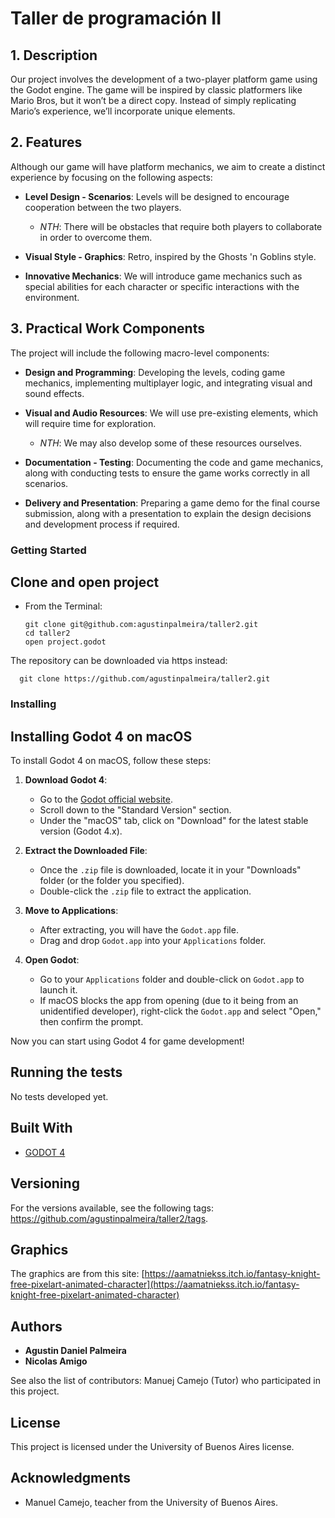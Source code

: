 # Taller de programación II

## 1. Description
Our project involves the development of a two-player platform game using the Godot engine. The game will be inspired by classic platformers like Mario Bros, but it won’t be a direct copy. Instead of simply replicating Mario’s experience, we’ll incorporate unique elements.

## 2. Features
Although our game will have platform mechanics, we aim to create a distinct experience by focusing on the following aspects:

- **Level Design - Scenarios**: Levels will be designed to encourage cooperation between the two players.
  - _NTH_: There will be obstacles that require both players to collaborate in order to overcome them.

- **Visual Style - Graphics**: Retro, inspired by the Ghosts 'n Goblins style.

- **Innovative Mechanics**: We will introduce game mechanics such as special abilities for each character or specific interactions with the environment.

## 3. Practical Work Components
The project will include the following macro-level components:

- **Design and Programming**: Developing the levels, coding game mechanics, implementing multiplayer logic, and integrating visual and sound effects.

- **Visual and Audio Resources**: We will use pre-existing elements, which will require time for exploration.
  - _NTH_: We may also develop some of these resources ourselves.

- **Documentation - Testing**: Documenting the code and game mechanics, along with conducting tests to ensure the game works correctly in all scenarios.

- **Delivery and Presentation**: Preparing a game demo for the final course submission, along with a presentation to explain the design decisions and development process if required.

### Getting Started

## Clone and open project
* From the Terminal:

      git clone git@github.com:agustinpalmeira/taller2.git
      cd taller2
      open project.godot

The repository can be downloaded via https instead: 

      git clone https://github.com/agustinpalmeira/taller2.git

### Installing

## Installing Godot 4 on macOS

To install Godot 4 on macOS, follow these steps:

1. **Download Godot 4**:
   - Go to the [Godot official website](https://godotengine.org/download).
   - Scroll down to the "Standard Version" section.
   - Under the "macOS" tab, click on "Download" for the latest stable version (Godot 4.x).

2. **Extract the Downloaded File**:
   - Once the `.zip` file is downloaded, locate it in your "Downloads" folder (or the folder you specified).
   - Double-click the `.zip` file to extract the application.

3. **Move to Applications**:
   - After extracting, you will have the `Godot.app` file.
   - Drag and drop `Godot.app` into your `Applications` folder.

4. **Open Godot**:
   - Go to your `Applications` folder and double-click on `Godot.app` to launch it.
   - If macOS blocks the app from opening (due to it being from an unidentified developer), right-click the `Godot.app` and select "Open," then confirm the prompt.

Now you can start using Godot 4 for game development!

## Running the tests

No tests developed yet.

## Built With
* [GODOT 4](https://godotengine.org/download)

## Versioning

For the versions available, see the following tags: https://github.com/agustinpalmeira/taller2/tags. 

## Graphics

The graphics are from this site: [https://aamatniekss.itch.io/fantasy-knight-free-pixelart-animated-character](https://aamatniekss.itch.io/fantasy-knight-free-pixelart-animated-character)


## Authors

* **Agustin Daniel Palmeira**
* **Nicolas Amigo**

See also the list of contributors: Manuej Camejo (Tutor) who participated in this project.

## License

This project is licensed under the University of Buenos Aires license.

## Acknowledgments

* Manuel Camejo, teacher from the University of Buenos Aires.
